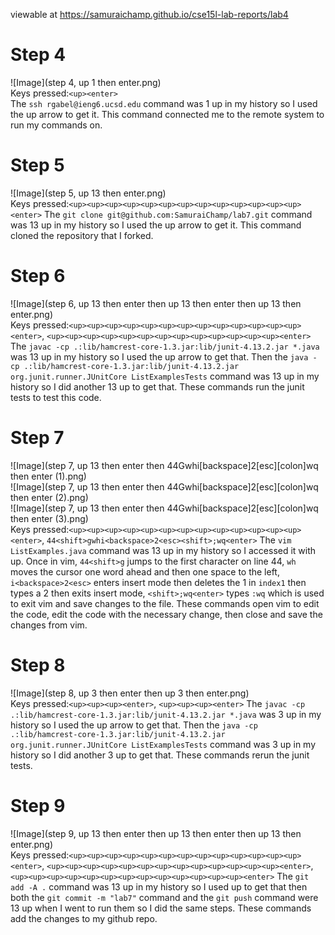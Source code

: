 viewable at https://samuraichamp.github.io/cse15l-lab-reports/lab4
# Step 4
![Image](step 4, up 1 then enter.png)<br>
Keys pressed:`<up><enter>`<br> The `ssh rgabel@ieng6.ucsd.edu` command was 1 up in my history so I used the up arrow to get it. This command connected me to the remote system to run my commands on.
# Step 5
![Image](step 5, up 13 then enter.png)<br>
Keys pressed:`<up><up><up><up><up><up><up><up><up><up><up><up><up><enter>` The `git clone git@github.com:SamuraiChamp/lab7.git` command was 13 up in my history so I used the up arrow to get it. This command cloned the repository that I forked.
# Step 6
![Image](step 6, up 13 then enter then up 13 then enter then up 13 then enter.png)<br>
Keys pressed:`<up><up><up><up><up><up><up><up><up><up><up><up><up><enter>`, `<up><up><up><up><up><up><up><up><up><up><up><up><up><enter>` The `javac -cp .:lib/hamcrest-core-1.3.jar:lib/junit-4.13.2.jar *.java` was 13 up in my history so I used the up arrow to get that. Then the `java -cp .:lib/hamcrest-core-1.3.jar:lib/junit-4.13.2.jar org.junit.runner.JUnitCore ListExamplesTests` command was 13 up in my history so I did another 13 up to get that. These commands run the junit tests to test this code.
# Step 7
![Image](step 7, up 13 then enter then 44Gwhi[backspace]2[esc][colon]wq then enter (1).png)<br>
![Image](step 7, up 13 then enter then 44Gwhi[backspace]2[esc][colon]wq then enter (2).png)<br>
![Image](step 7, up 13 then enter then 44Gwhi[backspace]2[esc][colon]wq then enter (3).png)<br>
Keys pressed:`<up><up><up><up><up><up><up><up><up><up><up><up><up><enter>`, `44<shift>gwhi<backspace>2<esc><shift>;wq<enter>` The `vim ListExamples.java` command was 13 up in my history so I accessed it with up. Once in vim, `44<shift>g` jumps to the first character on line 44, `wh` moves the cursor one word ahead and then one space to the left, `i<backspace>2<esc>` enters insert mode then deletes the 1 in `index1` then types a 2 then exits insert mode, `<shift>;wq<enter>` types `:wq` which is used to exit vim and save changes to the file. These commands open vim to edit the code, edit the code with the necessary change, then close and save the changes from vim.
# Step 8
![Image](step 8, up 3 then enter then up 3 then enter.png)<br>
Keys pressed:`<up><up><up><enter>`, `<up><up><up><enter>` The `javac -cp .:lib/hamcrest-core-1.3.jar:lib/junit-4.13.2.jar *.java` was 3 up in my history so I used the up arrow to get that. Then the `java -cp .:lib/hamcrest-core-1.3.jar:lib/junit-4.13.2.jar org.junit.runner.JUnitCore ListExamplesTests` command was 3 up in my history so I did another 3 up to get that. These commands rerun the junit tests.
# Step 9
![Image](step 9, up 13 then enter then up 13 then enter then up 13 then enter.png)<br>
Keys pressed:`<up><up><up><up><up><up><up><up><up><up><up><up><up><enter>`, `<up><up><up><up><up><up><up><up><up><up><up><up><up><enter>`, `<up><up><up><up><up><up><up><up><up><up><up><up><up><enter>` The `git add -A .` command was 13 up in my history so I used up to get that then both the `git commit -m "lab7"` command and the `git push` command were 13 up when I went to run them so I did the same steps. These commands add the changes to my github repo.

